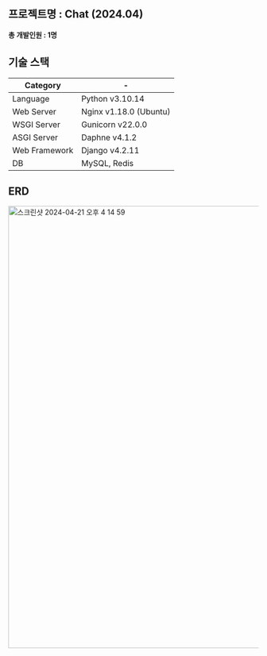 ## 프로젝트명 : Chat (2024.04)

**총 개발인원 : 1명**

## 기술 스택

|Category| - |
| --- | --- |
|Language|Python v3.10.14|
|Web Server|Nginx v1.18.0 (Ubuntu)|
|WSGI Server|Gunicorn v22.0.0|
|ASGI Server|Daphne v4.1.2|
|Web Framework|Django v4.2.11|
|DB|MySQL, Redis|

## ERD

<img width="891" alt="스크린샷 2024-04-21 오후 4 14 59" src="https://github.com/qudwn1114/django-chat/assets/39257040/242be141-8e6f-49bf-8aa7-484ace5e4ea0">
